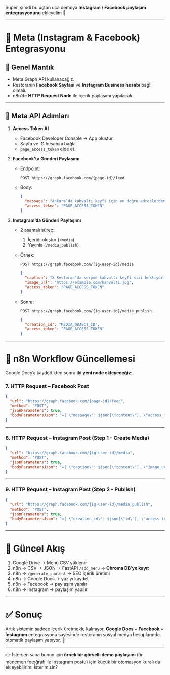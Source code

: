 Süper, şimdi bu uçtan uca demoya **Instagram / Facebook paylaşım entegrasyonunu** ekleyelim 🚀

---

# 📲 Meta (Instagram & Facebook) Entegrasyonu

## 🔹 Genel Mantık

* Meta Graph API kullanacağız.
* Restoranın **Facebook Sayfası** ve **Instagram Business hesabı** bağlı olmalı.
* n8n’de **HTTP Request Node** ile içerik paylaşımı yapılacak.

---

## 🔹 Meta API Adımları

1. **Access Token Al**

   * Facebook Developer Console → App oluştur.
   * Sayfa ve IG hesabını bağla.
   * `page_access_token` elde et.

2. **Facebook’ta Gönderi Paylaşımı**

   * Endpoint:

     ```
     POST https://graph.facebook.com/{page-id}/feed
     ```
   * Body:

     ```json
     {
       "message": "Ankara’da kahvaltı keyfi için en doğru adreslerden biri X Restoran...",
       "access_token": "PAGE_ACCESS_TOKEN"
     }
     ```

3. **Instagram’da Gönderi Paylaşımı**

   * 2 aşamalı süreç:

     1. İçeriği oluştur (`/media`)
     2. Yayınla (`/media_publish`)

   * Örnek:

     ```
     POST https://graph.facebook.com/{ig-user-id}/media
     ```

     ```json
     {
       "caption": "X Restoran’da serpme kahvaltı keyfi sizi bekliyor! 🍳🥖",
       "image_url": "https://example.com/kahvalti.jpg",
       "access_token": "PAGE_ACCESS_TOKEN"
     }
     ```

   * Sonra:

     ```
     POST https://graph.facebook.com/{ig-user-id}/media_publish
     ```

     ```json
     {
       "creation_id": "MEDIA_OBJECT_ID",
       "access_token": "PAGE_ACCESS_TOKEN"
     }
     ```

---

# 🔹 n8n Workflow Güncellemesi

Google Docs’a kaydettikten sonra **iki yeni node ekleyeceğiz**:

### 7. **HTTP Request – Facebook Post**

```json
{
  "url": "https://graph.facebook.com/{page-id}/feed",
  "method": "POST",
  "jsonParameters": true,
  "bodyParametersJson": "={ \"message\": $json[\"content\"], \"access_token\": \"YOUR_PAGE_ACCESS_TOKEN\" }"
}
```

---

### 8. **HTTP Request – Instagram Post (Step 1 - Create Media)**

```json
{
  "url": "https://graph.facebook.com/{ig-user-id}/media",
  "method": "POST",
  "jsonParameters": true,
  "bodyParametersJson": "={ \"caption\": $json[\"content\"], \"image_url\": \"https://example.com/default.jpg\", \"access_token\": \"YOUR_PAGE_ACCESS_TOKEN\" }"
}
```

---

### 9. **HTTP Request – Instagram Post (Step 2 - Publish)**

```json
{
  "url": "https://graph.facebook.com/{ig-user-id}/media_publish",
  "method": "POST",
  "jsonParameters": true,
  "bodyParametersJson": "={ \"creation_id\": $json[\"id\"], \"access_token\": \"YOUR_PAGE_ACCESS_TOKEN\" }"
}
```

---

# 🔹 Güncel Akış

1. Google Drive → Menü CSV yüklenir
2. n8n → CSV → JSON → FastAPI `/add_menu` → **Chroma DB’ye kayıt**
3. n8n → `/generate_content` → SEO içerik üretimi
4. n8n → Google Docs → yazıyı kaydet
5. n8n → Facebook → paylaşım yapılır
6. n8n → Instagram → paylaşım yapılır

---

# ✅ Sonuç

Artık sistemin sadece içerik üretmekle kalmıyor, **Google Docs + Facebook + Instagram** entegrasyonu sayesinde restoranın sosyal medya hesaplarında otomatik paylaşım yapıyor. 🎯

---

👉 İstersen sana bunun için **örnek bir görselli demo paylaşımı** (ör. menemen fotoğrafı ile Instagram postu) için küçük bir otomasyon kuralı da ekleyebilirim. İster misin?
